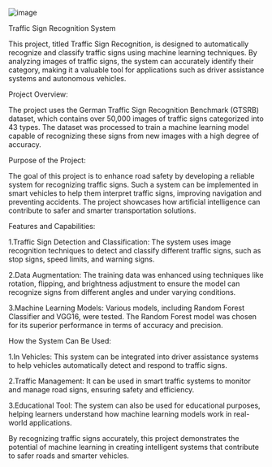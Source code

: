 ![image](https://github.com/user-attachments/assets/e7707c5d-0ec7-4238-a8f2-b1eeacbff516)


Traffic Sign Recognition System

This project, titled Traffic Sign Recognition, is designed to automatically recognize and classify traffic signs using machine learning techniques. By analyzing images of traffic signs, the system can accurately identify their category, making it a valuable tool for applications such as driver assistance systems and autonomous vehicles.

Project Overview:

The project uses the German Traffic Sign Recognition Benchmark (GTSRB) dataset, which contains over 50,000 images of traffic signs categorized into 43 types. The dataset was processed to train a machine learning model capable of recognizing these signs from new images with a high degree of accuracy.

Purpose of the Project:

The goal of this project is to enhance road safety by developing a reliable system for recognizing traffic signs. Such a system can be implemented in smart vehicles to help them interpret traffic signs, improving navigation and preventing accidents. The project showcases how artificial intelligence can contribute to safer and smarter transportation solutions.

Features and Capabilities:

1.Traffic Sign Detection and Classification: The system uses image recognition techniques to detect and classify different traffic signs, such as stop signs, speed limits, and warning signs.

2.Data Augmentation: The training data was enhanced using techniques like rotation, flipping, and brightness adjustment to ensure the model can recognize signs from different angles and under varying conditions.

3.Machine Learning Models: Various models, including Random Forest Classifier and VGG16, were tested. The Random Forest model was chosen for its superior performance in terms of accuracy and precision.

How the System Can Be Used:

1.In Vehicles: This system can be integrated into driver assistance systems to help vehicles automatically detect and respond to traffic signs.

2.Traffic Management: It can be used in smart traffic systems to monitor and manage road signs, ensuring safety and efficiency.

3.Educational Tool: The system can also be used for educational purposes, helping learners understand how machine learning models work in real-world applications.

By recognizing traffic signs accurately, this project demonstrates the potential of machine learning in creating intelligent systems that contribute to safer roads and smarter vehicles.
